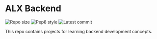 # ALX Backend

![Repo size](https://img.shields.io/github/repo-size/Maangadenis/alx-backend)
![Pep8 style](https://img.shields.io/badge/PEP8-style%20guide-purple?style=round-square)
![Latest commit](https://img.shields.io/github/last-commit/B3zaleel/alx-backend/main?style=round-square)

This repo contains projects for learning backend development concepts.
